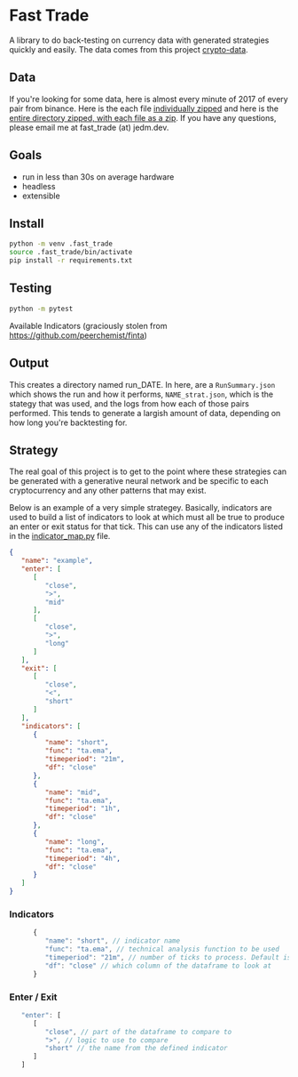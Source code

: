 # Fast Trade

A library to do back-testing on currency data with generated strategies quickly and easily. The data comes from this project [crypto-data](https://github.com/jrmeier/crypto-data). 

## Data

If you're looking for some data, here is almost every minute of 2017 of every pair from binance. Here is the each file [individually zipped](https://drive.google.com/file/d/16eoeNLTUVC9ydoMfVtjxxfLPKurGW05M/view?usp=sharing) and here is the [entire directory zipped, with each file as a zip](https://drive.google.com/file/d/16eoeNLTUVC9ydoMfVtjxxfLPKurGW05M/view?usp=sharing). If you have any questions, please email me at fast_trade (at) jedm.dev.

## Goals

- run in less than 30s on average hardware
- headless
- extensible

## Install

```bash
python -m venv .fast_trade
source .fast_trade/bin/activate
pip install -r requirements.txt
```

## Testing

```bash
python -m pytest
```

Available Indicators (graciously stolen from https://github.com/peerchemist/finta)

## Output

This creates a directory named run_DATE. In here, are a `RunSummary.json` which shows the run and how it performs, `NAME_strat.json`, which is the stategy that was used, and the logs from how each of those pairs performed. This tends to generate a largish amount of data, depending on how long you're backtesting for.

## Strategy

The real goal of this project is to get to the point where these strategies can be generated with a generative neural network and be specific to each cryptocurrency and any other patterns that may exist.

Below is an example of a very simple strategey. Basically, indicators are used to build a list of indicators to look at which must all be true to produce an enter or exit status for that tick. This can use any of the indicators listed in the [indicator_map.py](https://github.com/jrmeier/fast_trade/blob/master/fast_trade/indicator_map.py) file.


```json
{
   "name": "example",
   "enter": [
      [
         "close",
         ">",
         "mid"
      ],
      [
         "close",
         ">",
         "long"
      ]
   ],
   "exit": [
      [
         "close",
         "<",
         "short"
      ]
   ],
   "indicators": [
      {
         "name": "short",
         "func": "ta.ema",
         "timeperiod": "21m",
         "df": "close"
      },
      {
         "name": "mid",
         "func": "ta.ema",
         "timeperiod": "1h",
         "df": "close"
      },
      {
         "name": "long",
         "func": "ta.ema",
         "timeperiod": "4h",
         "df": "close"
      }
   ]
}
```

### Indicators

```javascript
      {
         "name": "short", // indicator name
         "func": "ta.ema", // technical analysis function to be used
         "timeperiod": "21m", // number of ticks to process. Default is minutes, but "m" (minutes), "d" (days), and "h" (hours) are avaliable
         "df": "close" // which column of the dataframe to look at
      }
```

### Enter / Exit

```javascript
   "enter": [
      [
         "close", // part of the dataframe to compare to
         ">", // logic to use to compare
         "short" // the name from the defined indicator
      ]
   ]
```
